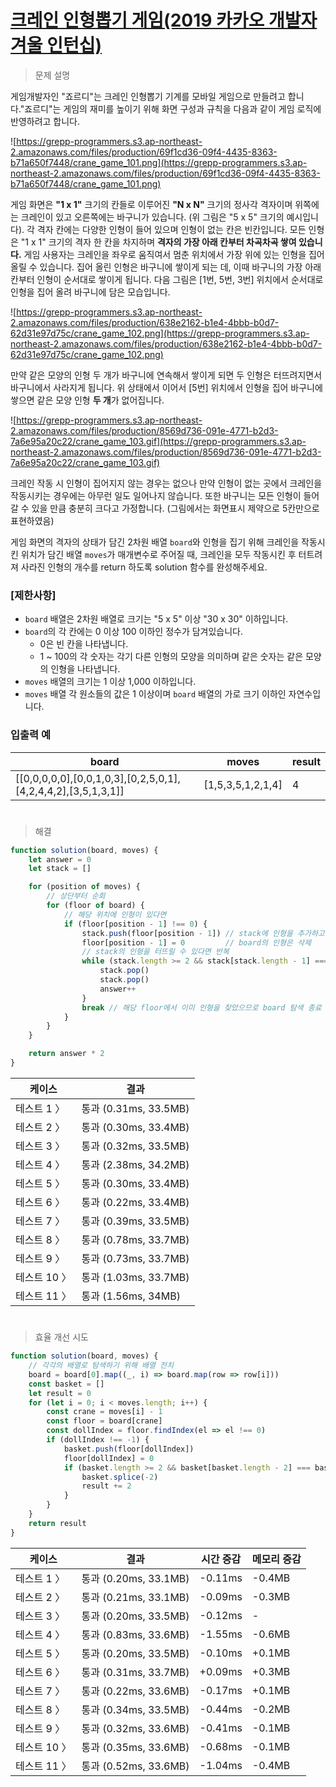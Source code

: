 # [크레인 인형뽑기 게임(2019 카카오 개발자 겨울 인턴십)](https://school.programmers.co.kr/learn/courses/30/lessons/64061)

> 문제 설명

게임개발자인 "죠르디"는 크레인 인형뽑기 기계를 모바일 게임으로 만들려고 합니다."죠르디"는 게임의 재미를 높이기 위해 화면 구성과 규칙을 다음과 같이 게임 로직에 반영하려고 합니다.

![https://grepp-programmers.s3.ap-northeast-2.amazonaws.com/files/production/69f1cd36-09f4-4435-8363-b71a650f7448/crane_game_101.png](https://grepp-programmers.s3.ap-northeast-2.amazonaws.com/files/production/69f1cd36-09f4-4435-8363-b71a650f7448/crane_game_101.png)

게임 화면은 **"1 x 1"** 크기의 칸들로 이루어진 **"N x N"** 크기의 정사각 격자이며 위쪽에는 크레인이 있고 오른쪽에는 바구니가 있습니다. (위 그림은 "5 x 5" 크기의 예시입니다). 각 격자 칸에는 다양한 인형이 들어 있으며 인형이 없는 칸은 빈칸입니다. 모든 인형은 "1 x 1" 크기의 격자 한 칸을 차지하며 **격자의 가장 아래 칸부터 차곡차곡 쌓여 있습니다.** 게임 사용자는 크레인을 좌우로 움직여서 멈춘 위치에서 가장 위에 있는 인형을 집어 올릴 수 있습니다. 집어 올린 인형은 바구니에 쌓이게 되는 데, 이때 바구니의 가장 아래 칸부터 인형이 순서대로 쌓이게 됩니다. 다음 그림은 [1번, 5번, 3번] 위치에서 순서대로 인형을 집어 올려 바구니에 담은 모습입니다.

![https://grepp-programmers.s3.ap-northeast-2.amazonaws.com/files/production/638e2162-b1e4-4bbb-b0d7-62d31e97d75c/crane_game_102.png](https://grepp-programmers.s3.ap-northeast-2.amazonaws.com/files/production/638e2162-b1e4-4bbb-b0d7-62d31e97d75c/crane_game_102.png)

만약 같은 모양의 인형 두 개가 바구니에 연속해서 쌓이게 되면 두 인형은 터뜨려지면서 바구니에서 사라지게 됩니다. 위 상태에서 이어서 [5번] 위치에서 인형을 집어 바구니에 쌓으면 같은 모양 인형 **두 개**가 없어집니다.

![https://grepp-programmers.s3.ap-northeast-2.amazonaws.com/files/production/8569d736-091e-4771-b2d3-7a6e95a20c22/crane_game_103.gif](https://grepp-programmers.s3.ap-northeast-2.amazonaws.com/files/production/8569d736-091e-4771-b2d3-7a6e95a20c22/crane_game_103.gif)

크레인 작동 시 인형이 집어지지 않는 경우는 없으나 만약 인형이 없는 곳에서 크레인을 작동시키는 경우에는 아무런 일도 일어나지 않습니다. 또한 바구니는 모든 인형이 들어갈 수 있을 만큼 충분히 크다고 가정합니다. (그림에서는 화면표시 제약으로 5칸만으로 표현하였음)

게임 화면의 격자의 상태가 담긴 2차원 배열 `board`와 인형을 집기 위해 크레인을 작동시킨 위치가 담긴 배열 `moves`가 매개변수로 주어질 때, 크레인을 모두 작동시킨 후 터트려져 사라진 인형의 개수를 return 하도록 solution 함수를 완성해주세요.

### **[제한사항]**

- `board` 배열은 2차원 배열로 크기는 "5 x 5" 이상 "30 x 30" 이하입니다.
- `board`의 각 칸에는 0 이상 100 이하인 정수가 담겨있습니다.
    - 0은 빈 칸을 나타냅니다.
    - 1 ~ 100의 각 숫자는 각기 다른 인형의 모양을 의미하며 같은 숫자는 같은 모양의 인형을 나타냅니다.
- `moves` 배열의 크기는 1 이상 1,000 이하입니다.
- `moves` 배열 각 원소들의 값은 1 이상이며 `board` 배열의 가로 크기 이하인 자연수입니다.

### **입출력 예**

| board | moves | result |
| --- | --- | --- |
| [[0,0,0,0,0],[0,0,1,0,3],[0,2,5,0,1],[4,2,4,4,2],[3,5,1,3,1]] | [1,5,3,5,1,2,1,4] | 4 |

#

> 해결

```jsx
function solution(board, moves) {
    let answer = 0
    let stack = []

    for (position of moves) {
        // 상단부터 순회
        for (floor of board) {
            // 해당 위치에 인형이 있다면
            if (floor[position - 1] !== 0) {
                stack.push(floor[position - 1]) // stack에 인형을 추가하고
                floor[position - 1] = 0         // board의 인형은 삭제
                // stack의 인형을 터뜨릴 수 있다면 반복
                while (stack.length >= 2 && stack[stack.length - 1] === stack[stack.length - 2]) {
                    stack.pop()
                    stack.pop()
                    answer++
                }
                break // 해당 floor에서 이미 인형을 찾았으므로 board 탐색 종료
            }
        }
    }

    return answer * 2
}
```

| 케이스 | 결과 |
| --- | --- |
| 테스트 1 〉 | 통과 (0.31ms, 33.5MB) |
| 테스트 2 〉 | 통과 (0.30ms, 33.4MB) |
| 테스트 3 〉 | 통과 (0.32ms, 33.5MB) |
| 테스트 4 〉 | 통과 (2.38ms, 34.2MB) |
| 테스트 5 〉 | 통과 (0.30ms, 33.4MB) |
| 테스트 6 〉 | 통과 (0.22ms, 33.4MB) |
| 테스트 7 〉 | 통과 (0.39ms, 33.5MB) |
| 테스트 8 〉 | 통과 (0.78ms, 33.7MB) |
| 테스트 9 〉 | 통과 (0.73ms, 33.7MB) |
| 테스트 10 〉 | 통과 (1.03ms, 33.7MB) |
| 테스트 11 〉 | 통과 (1.56ms, 34MB) |

#

> 효율 개선 시도

```jsx
function solution(board, moves) {
    // 각각의 배열로 탐색하기 위해 배열 전치
    board = board[0].map((_, i) => board.map(row => row[i]))
    const basket = []
    let result = 0
    for (let i = 0; i < moves.length; i++) {
        const crane = moves[i] - 1
        const floor = board[crane]
        const dollIndex = floor.findIndex(el => el !== 0)
        if (dollIndex !== -1) {
            basket.push(floor[dollIndex])
            floor[dollIndex] = 0
            if (basket.length >= 2 && basket[basket.length - 2] === basket[basket.length - 1]) {
                basket.splice(-2)
                result += 2
            }
        }
    }
    return result
}
```

| 케이스 | 결과 | 시간 증감 | 메모리 증감 |
| --- | --- | --- | --- |
| 테스트 1 〉 | 통과 (0.20ms, 33.1MB) | -0.11ms | -0.4MB |
| 테스트 2 〉 | 통과 (0.21ms, 33.1MB) | -0.09ms | -0.3MB |
| 테스트 3 〉 | 통과 (0.20ms, 33.5MB) | -0.12ms | - |
| 테스트 4 〉 | 통과 (0.83ms, 33.6MB) | -1.55ms | -0.6MB |
| 테스트 5 〉 | 통과 (0.20ms, 33.5MB) | -0.10ms | +0.1MB |
| 테스트 6 〉 | 통과 (0.31ms, 33.7MB) | +0.09ms | +0.3MB |
| 테스트 7 〉 | 통과 (0.22ms, 33.6MB) | -0.17ms | +0.1MB |
| 테스트 8 〉 | 통과 (0.34ms, 33.5MB) | -0.44ms | -0.2MB |
| 테스트 9 〉 | 통과 (0.32ms, 33.6MB) | -0.41ms | -0.1MB |
| 테스트 10 〉 | 통과 (0.35ms, 33.6MB) | -0.68ms | -0.1MB |
| 테스트 11 〉 | 통과 (0.52ms, 33.6MB) | -1.04ms | -0.4MB |
